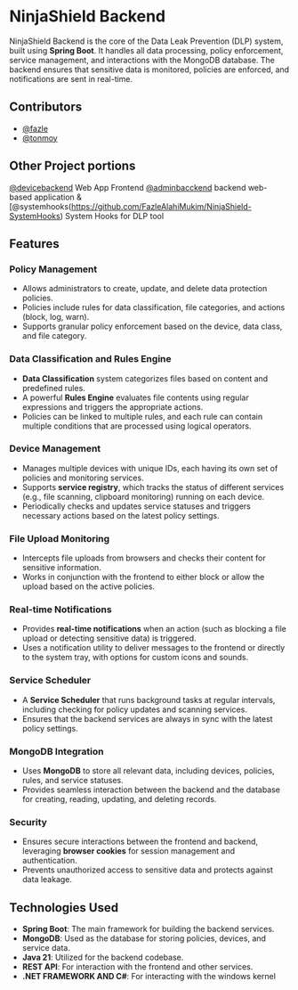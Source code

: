 # NinjaShield Backend

NinjaShield Backend is the core of the Data Leak Prevention (DLP) system, built using **Spring Boot**. It handles all data processing, policy enforcement, service management, and interactions with the MongoDB database. The backend ensures that sensitive data is monitored, policies are enforced, and notifications are sent in real-time.

## Contributors

- [@fazle]([https://github.com/fazle](https://github.com/FazleAlahiMukim))
- [@tonmoy]([https://github.com/tonmoy](https://github.com/TonmoyDaFulkopi))

## Other Project portions 

[@devicebackend](https://github.com/FazleAlahiMukim/NinjaShield-Backend) Web App Frontend
[@adminbacckend](https://github.com/FazleAlahiMukim/NinjaShield-AdminBackend) backend web-based application & [@systemhooks\(https://github.com/FazleAlahiMukim/NinjaShield-SystemHooks) System Hooks for DLP tool

## Features

### Policy Management
- Allows administrators to create, update, and delete data protection policies.
- Policies include rules for data classification, file categories, and actions (block, log, warn).
- Supports granular policy enforcement based on the device, data class, and file category.

### Data Classification and Rules Engine
- **Data Classification** system categorizes files based on content and predefined rules.
- A powerful **Rules Engine** evaluates file contents using regular expressions and triggers the appropriate actions.
- Policies can be linked to multiple rules, and each rule can contain multiple conditions that are processed using logical operators.

### Device Management
- Manages multiple devices with unique IDs, each having its own set of policies and monitoring services.
- Supports **service registry**, which tracks the status of different services (e.g., file scanning, clipboard monitoring) running on each device.
- Periodically checks and updates service statuses and triggers necessary actions based on the latest policy settings.

### File Upload Monitoring
- Intercepts file uploads from browsers and checks their content for sensitive information.
- Works in conjunction with the frontend to either block or allow the upload based on the active policies.

### Real-time Notifications
- Provides **real-time notifications** when an action (such as blocking a file upload or detecting sensitive data) is triggered.
- Uses a notification utility to deliver messages to the frontend or directly to the system tray, with options for custom icons and sounds.

### Service Scheduler
- A **Service Scheduler** that runs background tasks at regular intervals, including checking for policy updates and scanning services.
- Ensures that the backend services are always in sync with the latest policy settings.

### MongoDB Integration
- Uses **MongoDB** to store all relevant data, including devices, policies, rules, and service statuses.
- Provides seamless interaction between the backend and the database for creating, reading, updating, and deleting records.

### Security
- Ensures secure interactions between the frontend and backend, leveraging **browser cookies** for session management and authentication.
- Prevents unauthorized access to sensitive data and protects against data leakage.

## Technologies Used

- **Spring Boot**: The main framework for building the backend services.
- **MongoDB**: Used as the database for storing policies, devices, and service data.
- **Java 21**: Utilized for the backend codebase.
- **REST API**: For interaction with the frontend and other services.
- **.NET FRAMEWORK AND C#**: For interacting with the windows kernel

